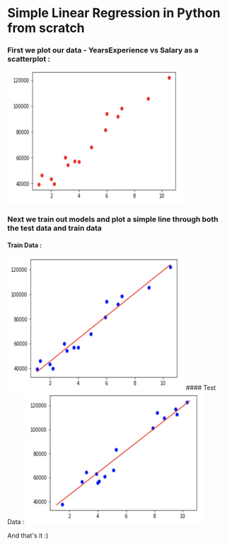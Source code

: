 # Simple Linear Regression in Python from scratch

### First we plot our data - YearsExperience vs Salary as a scatterplot : 
<img src = "./images/scatterplot.png" width="400" height="300">

### Next we train out models and plot a simple line through both the test data and train data
#### Train Data :
<img src = "./images/fit_through_traindata.png" width="400" height="300">
#### Test Data :
<img src = "./images/fit_through_testdata.png" width="400" height="300">

And that's it :)
